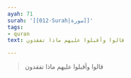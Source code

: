 ```yaml
---
ayah: 71
surah: '[[012-Surah|سورة]]'
tags:
- quran
text: قالوا وأقبلوا عليهم ماذا تفقدون

---
```

> قالوا وأقبلوا عليهم ماذا تفقدون
